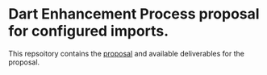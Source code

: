 # Dart Enhancement Process proposal for configured imports.

This repsoitory contains the [proposal] and available deliverables for the proposal.

[proposal]: DEP-configured-imports.md
